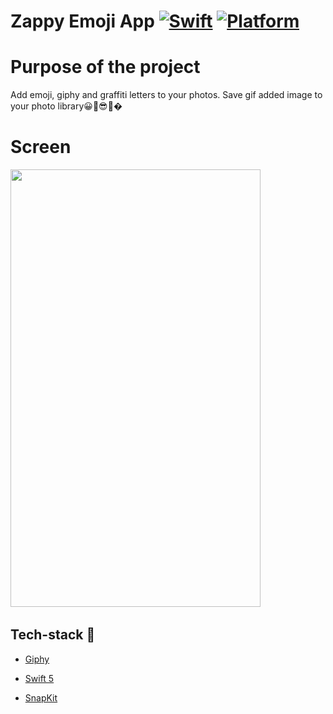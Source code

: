 # Zappy Emoji App [![Swift](https://img.shields.io/badge/Swift-5.1-orange.svg)]() [![Platform](https://img.shields.io/badge/platform-iOS13.6-lightgrey.svg)]()

Purpose of the project
======================

Add emoji, giphy and graffiti letters to your photos. Save gif added image to your photo library😀🥰😎🦄�


Screen
======================
<p float="left">
  <img src="zappy.gif" width="400" height= "700"/>&nbsp; 
  </br> 
</p>

## Tech-stack :calling:

<!-- * [MVVM](https://www.raywenderlich.com/34-design-patterns-by-tutorials-mvvm) -->
* [Giphy](https://github.com/Giphy/giphy-ios-sdk/blob/master/Docs.md)

* [Swift 5](https://github.com/apple/swift)

* [SnapKit](https://github.com/SnapKit/SnapKit)
